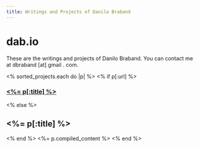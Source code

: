 ```yaml
---
title: Writings and Projects of Danilo Braband
---
```


# dab.io

These are the writings and projects of Danilo Braband. You can contact me at <a class="email">dbraband [at] gmail . com</a>.

<% sorted_projects.each do |p| %>
<% if p[:url] %>
<h3><a href="<%= p[:url] %>" title="<%= p[:title] %>"><%= p[:title] %></a></h3>
<% else %>
<h2><%= p[:title] %></h2>
<% end %>
<%= p.compiled_content %>
<% end %>

